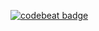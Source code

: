 [![codebeat badge](https://codebeat.co/badges/7451e5af-8904-4881-8971-c29076bda833)](https://codebeat.co/projects/github-com-grodowski-blobfish-desktop)

